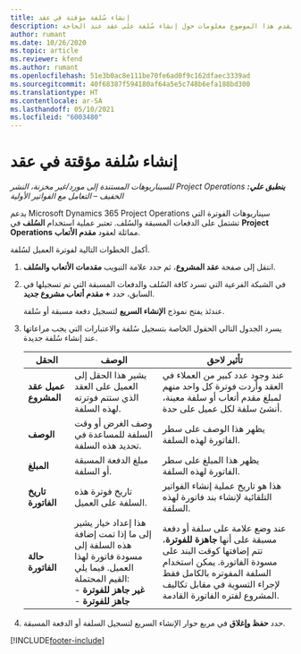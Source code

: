 ```yaml
---
title: إنشاء سُلفة مؤقتة في عقد
description: يقدم هذا الموضوع معلومات حول إنشاء سُلفة على عقد عند الحاجة.
author: rumant
ms.date: 10/26/2020
ms.topic: article
ms.reviewer: kfend
ms.author: rumant
ms.openlocfilehash: 51e3b0ac8e111be70fe6ad0f9c162dfaec3339ad
ms.sourcegitcommit: 40f68387f594180af64a5e5c748b6efa188bd300
ms.translationtype: HT
ms.contentlocale: ar-SA
ms.lasthandoff: 05/10/2021
ms.locfileid: "6003480"
---
```

# <a name="creating-an-ad-hoc-advance-on-a-contract"></a>إنشاء سُلفة مؤقتة في عقد

_**ينطبق علي:** ‏‫Project Operations للسيناريوهات المستندة إلى مورد/غير مخزنة‬، ‏‫النشر الخفيف – التعامل مع الفواتير الأولية‬_

يدعم Microsoft Dynamics 365 Project Operations سيناريوهات الفوترة التي تشتمل على الدفعات المسبقة والسُلف. تعتبر عملية استخدام **السُلف** في **Project Operations** مماثلة لعقود **مقدم الأتعاب**. 

أكمل الخطوات التالية لفوترة العميل لسُلفة.

1. انتقل إلى صفحة **عقد المشروع**، ثم حدد علامة التبويب **مقدمات الأتعاب والسُلف**.
2. في الشبكة الفرعية التي تسرد كافة السُلف والدفعات المسبقة التي تم تسجيلها في السابق، حدد **+ مقدم أتعاب مشروع جديد**. 

    عندئذ يفتح نموذج **الإنشاء السريع** لتسجيل دفعة مسبقة أو سُلفة.
    
3. يسرد الجدول التالي الحقول الخاصة بتسجيل سُلفة والاعتبارات التي يجب مراعاتها عند إنشاء سُلفة جديدة.

    | الحقل | ‏‏الوصف | تأثير لاحق |
    | --- | --- | --- |
    | **عميل عقد المشروع** | يشير هذا الحقل إلى العميل على العقد الذي ستتم فوترته لهذه السلفة. | عند وجود عدد كبير من العملاء في العقد وأردت فوترة كل واحد منهم لمبلغ مقدم أتعاب أو سلفة معينة، أنشئ سلفة لكل عميل على حدة. |
    | **الوصف** | وصف الغرض أو وقت السلفة للمساعدة في تحديد هذه السلفة. | يظهر هذا الوصف على سطر الفاتورة لهذه السلفة. |
    | **المبلغ** | مبلغ الدفعة المسبقة أو السلفة. | يظهر هذا المبلغ على سطر الفاتورة لهذه السلفة. |
    | **تاريخ الفاتورة** | تاريخ فوترة هذه السلفة على العميل. | هذا هو تاريخ عملية إنشاء الفواتير التلقائية لإنشاء بند فاتورة لهذه السلفة. |
    | **حالة الفاتورة** | هذا إعداد خيار يشير إلى ما إذا تمت إضافة هذه السلفة إلى مسودة فاتورة لهذا العميل. فيما يلي القيم المحتملة:</br>- **غير جاهز للفوترة**</br>- **جاهز للفوترة** | عند وضع علامة على سلفة أو دفعة مسبقة على أنها **جاهزة للفوترة**، تتم إضافتها كوقت البند على مسودة الفاتورة. يمكن استخدام السلفة المفوتره بالكامل فقط لإجراء التسوية في مقابل تكاليف المشروع لفتره الفاتورة القادمة. |

4. حدد **حفظ وإغلاق** في مربع حوار الإنشاء السريع لتسجيل السلفة أو الدفعة المسبقة.


[!INCLUDE[footer-include](../../includes/footer-banner.md)]